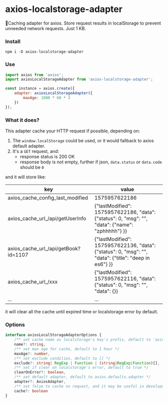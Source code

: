 # axios-localstorage-adapter
🚀Caching adapter for axios. Store request results in localStorage to prevent unneeded network requests. Just 1 KB.

### Install

``` shell
npm i -D axios-localstorage-adapter
```

### Use

``` javascript
import axios from 'axios';
import axiosLocalStorageAdapter from 'axios-localstorage-adapter';

const instance = axios.create({
    adapter: axiosLocalStorageAdapter({
        maxAge: 1000 * 60 * 3
    })
});
```

### What it does?

This adapter cache your HTTP request if possible, depending on:

1. The `window.localStorage` could be used, or it would fallback to axios default adapter.
2. It's a `GET` request, and:
    - response status is 200 OK
    - response body is not empty, further if json, `data.status` or `data.code` should be `0`

and it will store like:

|  key   | value |
|  ----  | ----  |
| axios_cache_config_last_modified      | 1575957622186 |
| axios_cache_url_/api/getUserInfo      | {"lastModified": 1575957622186, "data": {"status": 0, "msg": "", "data": {"name": "zphhhhh"} }} |
| axios_cache_url_/api/getBook?id=1107  | {"lastModified": 1575957622136, "data": {"status": 0, "msg": "", "data": {"title": "deep in es6"} }} |
| axios_cache_url_/xxx                  | {"lastModified": 1575957622116, "data": {"status": 0, "msg": "", "data": {}} |
| ...                                   | ... |

it will clear all the cache until expired time or localstorage error by default.

### Options

``` typescript
interface axiosLocalStorageAdapterOptions {
    /** set cache name as localstorage's key's prefix, default to 'axios_cache' */
    name?: string,
    /** set max age for cache, default to 1 hour */
    maxAge?: number,
    /** set exclude condition, default to [] */
    exclude?: string| RegExp | Function | (string|RegExp|Function)[],
    /** set if clear on localstorage's error, default to true */
    clearOnError?: boolean,
    /** set default adapter, default to axios.defaults.adapter */
    adapter?: AxiosAdapter,
    /** set false to cache no request, and it may be useful in development, default to true */
    cache?: boolean
}
```